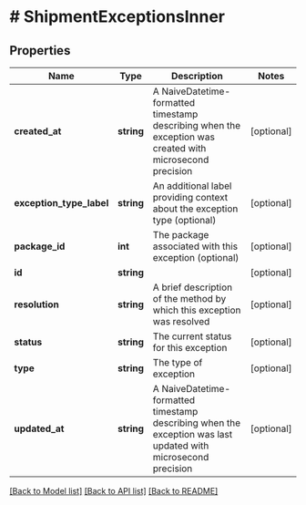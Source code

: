 # # ShipmentExceptionsInner

## Properties

Name | Type | Description | Notes
------------ | ------------- | ------------- | -------------
**created_at** | **string** | A NaiveDatetime-formatted timestamp describing when the exception was created with microsecond precision | [optional]
**exception_type_label** | **string** | An additional label providing context about the exception type (optional) | [optional]
**package_id** | **int** | The package associated with this exception (optional) | [optional]
**id** | **string** |  | [optional]
**resolution** | **string** | A brief description of the method by which this exception was resolved | [optional]
**status** | **string** | The current status for this exception | [optional]
**type** | **string** | The type of exception | [optional]
**updated_at** | **string** | A NaiveDatetime-formatted timestamp describing when the exception was last updated with microsecond precision | [optional]

[[Back to Model list]](../../README.md#models) [[Back to API list]](../../README.md#endpoints) [[Back to README]](../../README.md)
